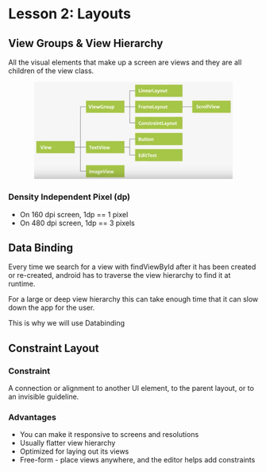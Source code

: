 # Lesson 2: Layouts

## View Groups & View Hierarchy

All the visual elements that make up a screen are views and they are all children of the view class.

<p align="center">
<img src="images/2.1.png" alt="drawing" width="400" />
</p>

### Density Independent Pixel (dp)

* On 160 dpi screen, 1dp == 1 pixel
* On 480 dpi screen, 1dp == 3 pixels

## Data Binding

Every time we search for a view with findViewById after it has been created or re-created, android has to traverse the view hierarchy to find it at runtime. 

For a large or deep view hierarchy this can take enough time that it can slow down the app for the user.

This is why we will use Databinding

<div style="page-break-after: always;"></div>

## Constraint Layout

### Constraint

A connection or alignment to another UI element, to the parent layout, or to an invisible guideline.

### Advantages

* You can make it responsive to screens and resolutions
* Usually flatter view hierarchy
* Optimized for laying out its views
* Free-form - place views anywhere, and the editor helps add constraints

